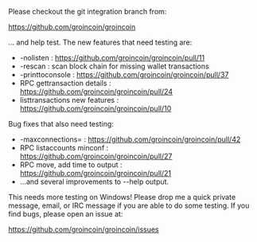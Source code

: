 Please checkout the git integration branch from:

https://github.com/groincoin/groincoin

... and help test.  The new features that need testing are:

* -nolisten : https://github.com/groincoin/groincoin/pull/11
* -rescan : scan block chain for missing wallet transactions
* -printtoconsole : https://github.com/groincoin/groincoin/pull/37
* RPC gettransaction details : https://github.com/groincoin/groincoin/pull/24
* listtransactions new features : https://github.com/groincoin/groincoin/pull/10

Bug fixes that also need testing:

* -maxconnections= : https://github.com/groincoin/groincoin/pull/42
* RPC listaccounts minconf : https://github.com/groincoin/groincoin/pull/27
* RPC move, add time to output : https://github.com/groincoin/groincoin/pull/21
* ...and several improvements to --help output.

This needs more testing on Windows!  Please drop me a quick private message, email, or IRC message if you are able to do some testing.  If you find bugs, please open an issue at:

https://github.com/groincoin/groincoin/issues
